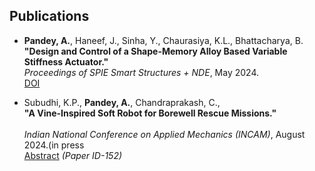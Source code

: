 ## Publications

- **Pandey, A.**, Haneef, J., Sinha, Y., Chaurasiya, K.L., Bhattacharya, B.<br>
  **"Design and Control of a Shape-Memory Alloy Based Variable Stiffness Actuator."**<br>
  *Proceedings of SPIE Smart Structures + NDE*, May 2024.<br>
  [DOI](https://doi.org/10.1117/12.3010086) 

- Subudhi, K.P., **Pandey, A.**, Chandraprakash, C.,<br>
  **"A Vine-Inspired Soft Robot for Borewell Rescue Missions."**<br>  
  *Indian National Conference on Applied Mechanics (INCAM)*, August 2024.(in press<br> 
  [Abstract](https://incam.isam.co.in/book-of-abstracts) *(Paper ID-152)* 